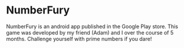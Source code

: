 # NumberFury
NumberFury is an android app published in the Google Play store. This game was developed by my friend (Adam) and I over the course of 5 months. Challenge yourself with prime numbers if you dare!
